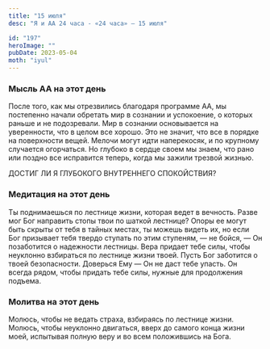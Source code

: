 ```yaml
---
title: "15 июля"
desc: "Я и АА 24 часа - «24 часа» — 15 июля"

id: "197"
heroImage: ""
pubDate: 2023-05-04
moth: "iyul"
---
```


### Мысль АА на этот день

После того, как мы отрезвились благодаря программе АА, мы постепенно начали
обретать мир в сознании и успокоение, о которых раньше и не подозревали. Мир в
сознании основывается на уверенности, что в целом все хорошо. Это не значит,
что все в порядке на поверхности вещей. Мелочи могут идти наперекосяк, и по
крупному случается огорчаться. Но глубоко в сердце своем мы знаем, что рано
или поздно все исправится теперь, когда мы зажили трезвой жизнью.

ДОСТИГ ЛИ Я ГЛУБОКОГО ВНУТРЕННЕГО СПОКОЙСТВИЯ?

### Медитация на этот день

Ты поднимаешься по лестнице жизни, которая ведет в вечность. Разве мог Бог
направить стопы твои по шаткой лестнице? Опоры ее могут быть скрыты от тебя в
тайных местах, ты можешь видеть их, но если Бог призывает тебя твердо ступать
по этим ступеням, — не бойся, — Он позаботится о надежности лестницы. Вера
придает тебе силы, чтобы неуклонно взбираться по лестнице жизни твоей. Пусть
Бог заботится о твоей безопасности. Доверься Ему — Он не даст тебе упасть. Он
всегда рядом, чтобы придать тебе силы, нужные для продолжения подъема.

### Молитва на этот день

Молюсь, чтобы не ведать страха, взбираясь по лестнице жизни. Молюсь, чтобы
неуклонно двигаться, вверх до самого конца жизни моей, испытывая полную веру и
во всем положившись на Бога.
